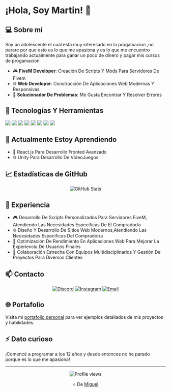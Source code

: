 # ¡Hola, Soy Martin! 👋

## 💻 Sobre mí
Soy un adolescente el cual esta muy interesado en la progamacion ,no parare por que esto es lo que me apasiona y es lo que me encuentro trabajando actualmente
para ganar un poco de dinero y pagar mis cursos de progamacion

- 🎮 **FiveM Developer**: Creación De Scripts Y Mods Para Servidores De Fivem
- 🌐 **Web Developer**: Construcción De Aplicaciones Web Modernas Y Responsivas
- 🧩 **Solucionador De Problemas**: Me Gusta Encontrar Y Resolver Errores

## 🔧 Tecnologías Y Herramientas
![](https://img.shields.io/badge/Code-JavaScript-informational?style=flat&logo=javascript&logoColor=white&color=2bbc8a)
![](https://img.shields.io/badge/Code-Lua-informational?style=flat&logo=lua&logoColor=white&color=2bbc8a)
![](https://img.shields.io/badge/Code-HTML5-informational?style=flat&logo=html5&logoColor=white&color=2bbc8a)
![](https://img.shields.io/badge/Code-CSS3-informational?style=flat&logo=css3&logoColor=white&color=2bbc8a)
![](https://img.shields.io/badge/Code-Node.js-informational?style=flat&logo=node.js&logoColor=white&color=2bbc8a)
![](https://img.shields.io/badge/Game-FiveM-informational?style=flat&logo=fivem&logoColor=white&color=2bbc8a)
![](https://img.shields.io/badge/Tools-Git-informational?style=flat&logo=git&logoColor=white&color=2bbc8a)
![](https://img.shields.io/badge/Tools-VSCode-informational?style=flat&logo=visual-studio-code&logoColor=white&color=2bbc8a)

## 📙 Actualmente Estoy Aprendiendo
- 🔄 React.js Para Desarrollo Fronted Avanzado
- 🌐 Unity Para Desarrollo De VideoJuegos

## 📈 Estadísticas de GitHub
<div align="center">
  <img src="https://github-readme-stats.vercel.app/api?username=MxrtinnDev&show_icons=true&theme=tokyonight" alt="GitHub Stats" />
  <!-- <img src="https://github-readme-streak-stats.herokuapp.com/?user=MxrtinnDev&theme=tokyonight" alt="GitHub Streak" /> -->
</div>

<!-- ## 🚀 Proyectos Destacados

### FiveM
<a href="https://github.com/migueelmirandaa/PROYECTO_FIVEM">
  <img align="center" src="https://github-readme-stats.vercel.app/api/pin/?username=migueelmirandaa&repo=PROYECTO_FIVEM&theme=tokyonight" />
</a>

### Discord Bots
<a href="https://github.com/migueelmirandaa/PROYECTO_DISCORD">
  <img align="center" src="https://github-readme-stats.vercel.app/api/pin/?username=migueelmirandaa&repo=PROYECTO_DISCORD&theme=tokyonight" />
</a>

### Web Development
<a href="https://github.com/migueelmirandaa/PROYECTO_WEB">
  <img align="center" src="https://github-readme-stats.vercel.app/api/pin/?username=migueelmirandaa&repo=PROYECTO_WEB&theme=tokyonight" />
</a> -->

## 💼 Experiencia
- 🎮 Desarrollo De Scripts Personalizados Para Servidores FiveM, Atendiendo Las Necesidades Especificas De El Comprador/a
- 🌐 Diseño Y Desarrollo De Sitios Web Modernos,Atendiendo Las Necesidades Especificas Del Comprador/a
- 🧩 Optimización De Rendimiento En Aplicaciones Web Para Mejorar La Experiencia De Usuarios Finales
- 👥 Colaboración Estrecha Con Equipos Multidisciplinarios Y Gestión De Proyectos Para Diversos Clientes

## 📫 Contacto
<div align="center">
  
[![Discord](https://img.shields.io/badge/Discord-7289DA?style=for-the-badge&logo=discord&logoColor=white)](https://discord.gg/aaaaaaaaaa)
[![Instagram](https://img.shields.io/badge/Instagram-E4405F?style=for-the-badge&logo=instagram&logoColor=white)](https://www.instagram.com/mxrtinn.2609/)
[![Email](https://img.shields.io/badge/Email-D14836?style=for-the-badge&logo=gmail&logoColor=white)](mailto:mxrtinndev@gmail.com)
  
</div>

## 🌐 Portafolio
Visita mi [portafolio personal](https://miguelmiranda.dev) para ver ejemplos detallados de mis proyectos y habilidades.

## ⚡ Dato curioso
¡Comencé a programar a los 12 años y desde entonces no he parado porque es lo que me apasiona!

---

<div align="center">
  <img src="https://komarev.com/ghpvc/?username=migueelmirandaa&color=green" alt="Profile views" />
  <p>⭐️ De <a href="https://github.com/migueelmirandaa">Miguel</a></p>
</div>
